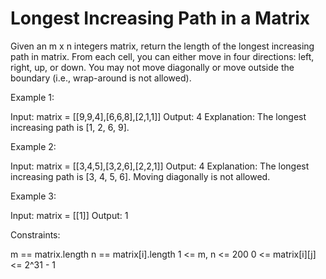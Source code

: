 # Longest Increasing Path in a Matrix

Given an m x n integers matrix, return the length of the longest increasing path in matrix.
From each cell, you can either move in four directions: left, right, up, or down. You may not move diagonally or move outside the boundary (i.e., wrap-around is not allowed).

Example 1:

Input: matrix = [[9,9,4],[6,6,8],[2,1,1]]
Output: 4
Explanation: The longest increasing path is [1, 2, 6, 9].

Example 2:

Input: matrix = [[3,4,5],[3,2,6],[2,2,1]]
Output: 4
Explanation: The longest increasing path is [3, 4, 5, 6]. Moving diagonally is not allowed.

Example 3:

Input: matrix = [[1]]
Output: 1

Constraints:

m == matrix.length
n == matrix[i].length
1 <= m, n <= 200
0 <= matrix[i][j] <= 2^31 - 1
